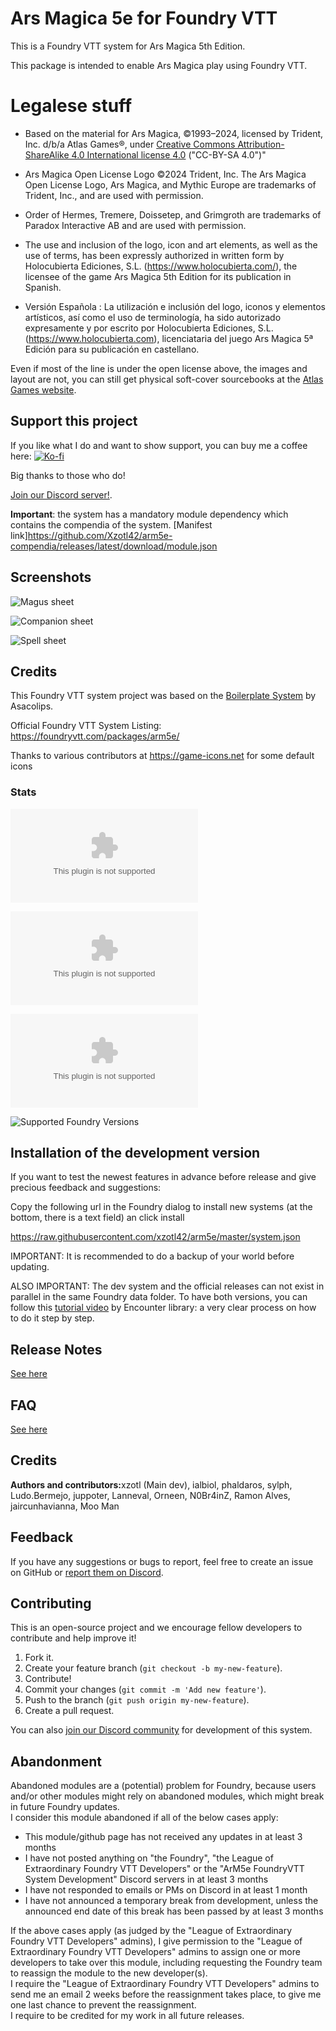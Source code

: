 # Ars Magica 5e for Foundry VTT

This is a Foundry VTT system for Ars Magica 5th Edition.

This package is intended to enable Ars Magica play using Foundry VTT.

# Legalese stuff

- Based on the material for Ars Magica, ©1993–2024, licensed by Trident, Inc. d/b/a Atlas Games®, under [Creative Commons Attribution-ShareAlike 4.0 International license 4.0](https://creativecommons.org/licenses/by-sa/4.0/) ("CC-BY-SA 4.0")"

- Ars Magica Open License Logo ©2024 Trident, Inc. The Ars Magica Open License Logo, Ars Magica, and Mythic Europe are trademarks of Trident, Inc., and are used with permission.

- Order of Hermes, Tremere, Doissetep, and Grimgroth are trademarks of Paradox Interactive AB and are used with permission.

- The use and inclusion of the logo, icon and art elements, as well as the use of terms, has been expressly authorized in written form by Holocubierta Ediciones, S.L. (https://www.holocubierta.com/), the licensee of the game Ars Magica 5th Edition for its publication in Spanish.

- Versión Española : La utilización e inclusión del logo, iconos y elementos artísticos, así como el uso de terminología, ha sido autorizado expresamente y por escrito por Holocubierta Ediciones, S.L. (https://www.holocubierta.com), licenciataria del juego Ars Magica 5ª Edición para su publicación en castellano.

Even if most of the line is under the open license above, the images and layout are not, you can still get physical soft-cover sourcebooks at the [Atlas Games website](https://atlas-games.com).

## Support this project

If you like what I do and want to show support, you can buy me a coffee here:
[![Ko-fi](https://img.shields.io/badge/Ko--fi-xzotl-00B9FE?logo=kofi)](https://ko-fi.com/xzotl)

Big thanks to those who do!

[Join our Discord server!](https://discord.gg/DdDetc9SYP).

**Important**: the system has a mandatory module dependency which contains the compendia of the system.
[Manifest link]<https://github.com/Xzotl42/arm5e-compendia/releases/latest/download/module.json>

## Screenshots

![Magus sheet](./website/img/Magus_sheet.webp)

![Companion sheet](./website/img/Companion_sheet.webp)

![Spell sheet](./website/img/Spell_sheet.webp)

## Credits

This Foundry VTT system project was based on the [Boilerplate System](https://gitlab.com/asacolips-projects/foundry-mods/boilerplate) by Asacolips.

Official Foundry VTT System Listing: https://foundryvtt.com/packages/arm5e/

Thanks to various contributors at https://game-icons.net for some default icons

### Stats

![Latest Release Download Count](https://img.shields.io/github/downloads/Xzotl42/arm5e/latest/arm5e.zip)

![Release 2.2.4.24 Download Count](https://img.shields.io/github/downloads/Xzotl42/arm5e/v2.2.4.24/arm5e.zip)

![Release 2.0.2.9 Download Count (V10)](https://img.shields.io/github/downloads/Xzotl42/arm5e/v2.0.2.9/arm5e.zip)

![Supported Foundry Versions](https://img.shields.io/endpoint?url=https://foundryshields.com/version?url=https://github.com/Xzotl42/arm5e/releases/latest/download/system.json)

## Installation of the development version

If you want to test the newest features in advance before release and give precious feedback and suggestions:

Copy the following url in the Foundry dialog to install new systems (at the bottom, there is a text field) an click install

https://raw.githubusercontent.com/xzotl42/arm5e/master/system.json

IMPORTANT: It is recommended to do a backup of your world before updating.

ALSO IMPORTANT: The dev system and the official releases can not exist in parallel in the same Foundry data folder. To have both versions, you can follow this [tutorial video](https://youtu.be/B74ZAp3xx3o) by Encounter library: a very clear process on how to do it step by step.

## Release Notes

[See here](ReleaseNotes.md)

## FAQ

[See here](FAQ.md)

## Credits

<b>Authors and contributors:</b>xzotl (Main dev), ialbiol, phaldaros, sylph, Ludo.Bermejo, juppoter, Lanneval, Orneen, N0Br4inZ, Ramon Alves, jaircunhavianna, Moo Man<br>

## Feedback

If you have any suggestions or bugs to report, feel free to create an issue on GitHub or [report them on Discord](https://discord.gg/DdDetc9SYP).

## Contributing

This is an open-source project and we encourage fellow developers to contribute and help improve it!

1. Fork it.
2. Create your feature branch (`git checkout -b my-new-feature`).
3. Contribute!
4. Commit your changes (`git commit -m 'Add new feature'`).
5. Push to the branch (`git push origin my-new-feature`).
6. Create a pull request.

You can also [join our Discord community](https://discord.gg/DdDetc9SYP) for development of this system.

## Abandonment

Abandoned modules are a (potential) problem for Foundry, because users and/or other modules might rely on abandoned modules, which might break in future Foundry updates.<br>
I consider this module abandoned if all of the below cases apply:

<ul>
  <li>This module/github page has not received any updates in at least 3 months</li>
  <li>I have not posted anything on "the Foundry", "the League of Extraordinary Foundry VTT Developers" or the "ArM5e FoundryVTT System Development" Discord servers in at least 3 months</li>

  <li>I have not responded to emails or PMs on Discord in at least 1 month</li>
  <li>I have not announced a temporary break from development, unless the announced end date of this break has been passed by at least 3 months</li>
</ul>
If the above cases apply (as judged by the "League of Extraordinary Foundry VTT Developers" admins), I give permission to the "League of Extraordinary Foundry VTT Developers" admins to assign one or more developers to take over this module, including requesting the Foundry team to reassign the module to the new developer(s).<br>
I require the "League of Extraordinary Foundry VTT Developers" admins to send me an email 2 weeks before the reassignment takes place, to give me one last chance to prevent the reassignment.<br>
I require to be credited for my work in all future releases.

